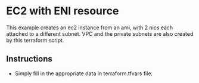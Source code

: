 # EC2 with ENI resource
This example creates an ec2 instance from an ami, with 2 nics each attached to a different subnet.
VPC and the private subnets are also created by this terraform script.

## Instructions
* Simply fill in the appropriate data in terraform.tfvars file.
